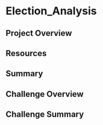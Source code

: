 # Election_Analysis

## Project Overview
## Resources
## Summary
## Challenge Overview
## Challenge Summary
